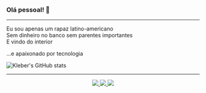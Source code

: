 ### Olá pessoal! 👋
-----
Eu sou apenas um rapaz latino-americano  
Sem dinheiro no banco sem parentes importantes  
E vindo do interior

...e apaixonado por tecnologia

![Kleber's GitHub stats](https://github-readme-stats.vercel.app/api?username=kleberforte&show_icons=true&theme=dark)

-----
<p align="center">
  <a href="https://www.linkedin.com/in/kleber-forte">
    <img src="https://img.shields.io/badge/LinkedIn-0077B5?style=for-the-badge&logo=linkedin&logoColor=white" />
  </a>
  <a href="mailto:kleberfforte@gmail.com">
    <img src="https://img.shields.io/badge/Gmail-D14836?style=for-the-badge&logo=gmail&logoColor=white" />
  </a>
  <a href="https://t.me/kleberforte">
    <img src="https://img.shields.io/badge/Telegram-2CA5E0?style=for-the-badge&logo=telegram&logoColor=white" />
  </a>
</p>
